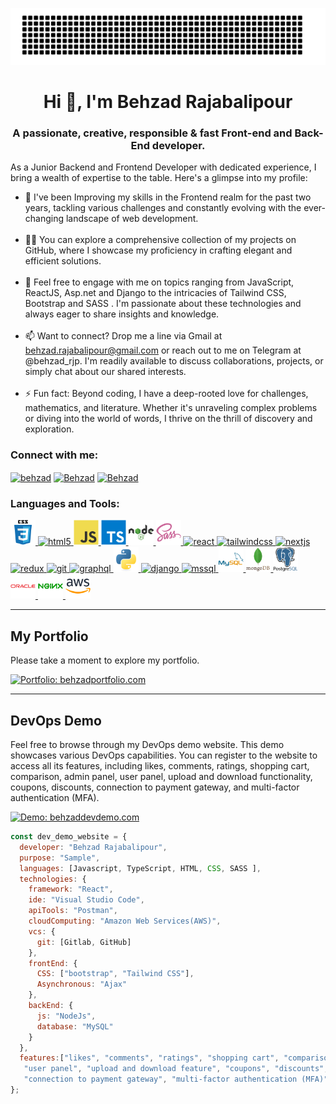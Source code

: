 ![gitartwork](gitartwork.svg)

<h1 align="center">Hi 👋, I'm Behzad Rajabalipour</h1>
<h3 align="center">A passionate, creative, responsible & fast Front-end and Back-End developer.</h3>

As a Junior Backend and Frontend Developer with dedicated experience, I bring a
wealth of expertise to the table. Here's a glimpse into my profile: 

- 🔭 I've been Improving my skills in the Frontend realm for the past two years, tackling various challenges and constantly evolving with the ever-changing landscape of web development.<br><br>
- 👨‍💻 You can explore a comprehensive collection of my projects on GitHub, where I showcase my proficiency in crafting elegant and efficient solutions.<br><br>
- 💬 Feel free to engage with me on topics ranging from JavaScript, ReactJS, Asp.net and Django to the intricacies of Tailwind CSS, Bootstrap and SASS . I'm passionate about these technologies and always eager to share insights and knowledge.<br><br>
- 📫 Want to connect? Drop me a line via Gmail at behzad.rajabalipour@gmail.com or reach out to me on Telegram at @behzad_rjp. I'm readily available to discuss collaborations, projects, or simply chat about our shared interests.<br><br>
- ⚡ Fun fact: Beyond coding, I have a deep-rooted love for challenges, mathematics, and literature. Whether it's unraveling complex problems or diving into the world of words, I thrive on the thrill of discovery and exploration.

<h3 align="left">Connect with me:</h3>
<p align="left">
<a href="https://www.linkedin.com/in/behzad-rajabalipour/" target="blank"><img align="center" src="https://raw.githubusercontent.com/rahuldkjain/github-profile-readme-generator/master/src/images/icons/Social/linked-in-alt.svg" alt="behzad" height="30" width="40" /></a>
<a href="https://instagram.com/behzad_rjp" target="blank"><img align="center" src="https://raw.githubusercontent.com/rahuldkjain/github-profile-readme-generator/master/src/images/icons/Social/instagram.svg" alt="Behzad" height="30" width="40" /></a>
<a href="https://x.com/behzad88892372" target="blank"><img align="center" src="https://raw.githubusercontent.com/rahuldkjain/github-profile-readme-generator/master/src/images/icons/Social/twitter.svg" alt="Behzad" height="30" width="40" /></a>
</p>

<h3 align="left">Languages and Tools:</h3>
<p align="left" class="tools">
  <a href="https://www.w3schools.com/css/" target="_blank" rel="noreferrer">
    <img
      src="https://raw.githubusercontent.com/devicons/devicon/master/icons/css3/css3-original-wordmark.svg"
      alt="css3"
      width="40"
      height="40"
    />
  </a>
  <a href="https://www.w3.org/html/" target="_blank" rel="noreferrer">
    <img
      src="https://www.vectorlogo.zone/logos/w3_html5/w3_html5-icon.svg"
      alt="html5"
      width="40"
      height="40"
    />
  </a>
  <a
    href="https://developer.mozilla.org/en-US/docs/Web/JavaScript"
    target="_blank"
    rel="noreferrer"
  >
    <img
      src="https://raw.githubusercontent.com/devicons/devicon/master/icons/javascript/javascript-original.svg"
      alt="javascript"
      width="40"
      height="40"
    />
  </a>
    <a href="https://www.typescriptlang.org/" target="_blank" rel="noreferrer">
    <img
      src="https://raw.githubusercontent.com/devicons/devicon/master/icons/typescript/typescript-original.svg"
      alt="typescript"
      width="40"
      height="40"
    />
  </a>
    <a href="https://nodejs.org" target="_blank" rel="noreferrer">
    <img
      src="https://raw.githubusercontent.com/devicons/devicon/master/icons/nodejs/nodejs-original-wordmark.svg"
      alt="nodejs"
      width="40"
      height="40"
    />
  </a>
  <a href="https://sass-lang.com" target="_blank" rel="noreferrer">
    <img
      src="https://raw.githubusercontent.com/devicons/devicon/master/icons/sass/sass-original.svg"
      alt="sass"
      width="40"
      height="40"
    />
  </a>
    <a href="https://react.dev/" target="_blank" rel="noreferrer">
    <img
      src="https://www.vectorlogo.zone/logos/reactjs/reactjs-icon.svg"
      alt="react"
      width="40"
      height="40"
    />
  </a>
  <a href="https://tailwindcss.com/" target="_blank" rel="noreferrer">
    <img
      src="https://www.vectorlogo.zone/logos/tailwindcss/tailwindcss-icon.svg"
      alt="tailwindcss"
      width="40"
      height="40"
    />
  </a>
  <a href="https://nextjs.org/" target="_blank" rel="noreferrer">
    <img
      src="https://www.datocms-assets.com/98835/1684410508-image-7.png"
      alt="nextjs"
      width="40"
      height="40"
    />
  </a>
</a>
  <a
    href="https://github.com/reduxjs/redux/blob/master/logo/README.md"
    target="_blank"
    rel="noreferrer"
  >
    <img
      src="https://raw.githubusercontent.com/reduxjs/redux/master/logo/logo.png"
      alt="redux"
      width="40"
      height="40"
    />
  </a>
  <a href="https://git-scm.com/" target="_blank" rel="noreferrer">
    <img
      src="https://www.vectorlogo.zone/logos/git-scm/git-scm-icon.svg"
      alt="git"
      width="40"
      height="40"
    />
  </a>
  <a href="https://graphql.org" target="_blank" rel="noreferrer">
    <img
      src="https://www.vectorlogo.zone/logos/graphql/graphql-icon.svg"
      alt="graphql"
      width="40"
      height="40"
    />
  </a>
    <a href="https://www.python.org/" target="_blank" rel="noreferrer">
    <img
      src="https://raw.githubusercontent.com/devicons/devicon/master/icons/python/python-original.svg"
      alt="python"
      width="40"
      height="40"
    />
  </a>
    <a href="https://www.djangoproject.com/" target="_blank" rel="noreferrer">
    <img
      src="https://www.vectorlogo.zone/logos/djangoproject/djangoproject-icon.svg"
      alt="django"
      width="40"
      height="40"
    />
  </a>
    <a href="https://www.microsoft.com/en-us/sql-server/sql-server-downloads" target="_blank" rel="noreferrer">
    <img
      src="https://www.svgrepo.com/show/303229/microsoft-sql-server-logo.svg"
      alt="mssql"
      width="40"
      height="40"
    />
  </a>
    <a href="https://www.mysql.com/" target="_blank" rel="noreferrer">
    <img
      src="https://raw.githubusercontent.com/devicons/devicon/master/icons/mysql/mysql-original-wordmark.svg"
      alt="mysql"
      width="40"
      height="40"
    />
  </a>
  <a href="https://www.mongodb.com/" target="_blank" rel="noreferrer">
    <img
      src="https://raw.githubusercontent.com/devicons/devicon/master/icons/mongodb/mongodb-original-wordmark.svg"
      alt="mongodb"
      width="40"
      height="40"
    />
  </a>
  <a href="https://www.postgresql.org" target="_blank" rel="noreferrer">
    <img
      src="https://raw.githubusercontent.com/devicons/devicon/master/icons/postgresql/postgresql-original-wordmark.svg"
      alt="postgresql"
      width="40"
      height="40"
    />
  </a>
  <a href="https://www.oracle.com/" target="_blank" rel="noreferrer">
    <img
      src="https://raw.githubusercontent.com/devicons/devicon/master/icons/oracle/oracle-original.svg"
      alt="oracle"
      width="40"
      height="40"
    />
  </a>
  <a href="https://www.nginx.com" target="_blank" rel="noreferrer">
    <img
      src="https://raw.githubusercontent.com/devicons/devicon/master/icons/nginx/nginx-original.svg"
      alt="nginx"
      width="40"
      height="40"
    />
  </a>
  <a href="https://aws.amazon.com/" target="_blank" rel="noreferrer">
    <img
      src="https://raw.githubusercontent.com/devicons/devicon/master/icons/amazonwebservices/amazonwebservices-original-wordmark.svg"
      alt="aws"
      width="40"
      height="40"
    />
  </a>
    
</p>

---

## My Portfolio

Please take a moment to explore my portfolio.

[![Portfolio: behzadportfolio.com](https://img.shields.io/badge/-BehzadPortfolio-red?style=flat-square&logo=Internet%20Explorer&link=https://behzadportfolio.com)](https://behzadportfolio.com)

---

## DevOps Demo

Feel free to browse through my DevOps demo website. This demo showcases various DevOps capabilities.
You can register to the website to access all its features, including likes, comments, ratings, shopping cart, comparison, admin panel, user panel, upload and download functionality, coupons, discounts, connection to payment gateway, and multi-factor authentication (MFA).


[![Demo: behzaddevdemo.com](https://img.shields.io/badge/-BehzadDevDemo-green?style=flat-square&logo=Internet%20Explorer&link=https://behzaddevdemo.com)](https://behzaddevdemo.com)

```javascript
const dev_demo_website = {
  developer: "Behzad Rajabalipour",
  purpose: "Sample",
  languages: [Javascript, TypeScript, HTML, CSS, SASS ],
  technologies: {
    framework: "React",
    ide: "Visual Studio Code",
    apiTools: "Postman",
    cloudComputing: "Amazon Web Services(AWS)",
    vcs: {
      git: [Gitlab, GitHub]
    },
    frontEnd: {
      CSS: ["bootstrap", "Tailwind CSS"],
      Asynchronous: "Ajax"
    },
    backEnd: {
      js: "NodeJs",
      database: "MySQL"
    }    
  },
  features:["likes", "comments", "ratings", "shopping cart", "comparison", "admin panel",
   "user panel", "upload and download feature", "coupons", "discounts", 
   "connection to payment gateway", "multi-factor authentication (MFA)"]
};
```
<p></p>

<p></p>
